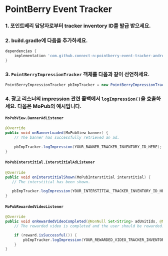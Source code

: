 # PointBerry Event Tracker

### 1. 포인트베리 담당자로부터 tracker inventory ID를 발급 받으세요.

### 2. build.gradle에 다음을 추가하세요.
~~~groovy
dependencies {
    implementation 'com.github.connect-n:pointberry-event-tracker-android:1.0.3'
}
~~~

### 3. `PointBerryImpressionTracker` 객체를 다음과 같이 선언하세요.
~~~java
PointBerryImpressionTracker pbImpTracker = new PointBerryImpressionTracker(getApplicationContext());
~~~

### 4. 광고 리스너의 impression 관련 콜백에서 `logImpression()`을 호출하세요. 다음은 MoPub의 예시입니다.

#### `MoPubView.BannerAdListener`
~~~java
@Override
public void onBannerLoaded(MoPubView banner) {
    // The banner has successfully retrieved an ad.
    
    pbImpTracker.logImpression(YOUR_BANNER_TRACKER_INVENTORY_ID_HERE); // FIXME: 발급 받은 배너 tracker invertory ID를 넣으세요.
}
~~~

#### `MoPubInterstitial.InterstitialAdListener`
~~~java
@Override
public void onInterstitialShown(MoPubInterstitial interstitial) {
   // The interstitial has been shown.
   
   pbImpTracker.logImpression(YOUR_INTERSTITIAL_TRACKER_INVENTORY_ID_HERE); // FIXME: 발급 받은 인터스티셜 tracker invertory ID를 넣으세요.
}
~~~

#### `MoPubRewardedVideoListener`
~~~java
@Override
public void onRewardedVideoCompleted(@NonNull Set<String> adUnitIds, @NonNull MoPubReward reward) {
    // The rewarded video is completed and the user should be rewarded.

    if (reward.isSuccessful()) {
        pbImpTracker.logImpression(YOUR_REWARDED_VIDEO_TRACKER_INVENTORY_ID_HERE); // FIXME: 발급 받은 리워드 비디오 tracker invertory ID를 넣으세요.
    }
}
~~~
